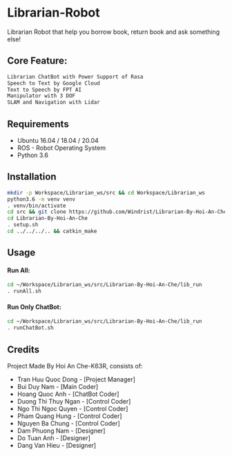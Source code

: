 Librarian-Robot
=
Librarian Robot that help you borrow book, return book and ask something else!

## Core Feature:

```bash
Librarian ChatBot with Power Support of Rasa
Speech to Text by Google Cloud
Text to Speech by FPT AI
Manipulator with 3 DOF
SLAM and Navigation with Lidar
```

## Requirements
- Ubuntu 16.04 / 18.04 / 20.04
- ROS - Robot Operating System
- Python 3.6

## Installation
```bash
mkdir -p Workspace/Librarian_ws/src && cd Workspace/Librarian_ws
python3.6 -m venv venv
. venv/bin/activate
cd src && git clone https://github.com/Windrist/Librarian-By-Hoi-An-Che
cd Librarian-By-Hoi-An-Che
. setup.sh
cd ../../../.. && catkin_make
```

## Usage

#### Run All:
```bash
cd ~/Workspace/Librarian_ws/src/Librarian-By-Hoi-An-Che/lib_run
. runAll.sh
```
#### Run Only ChatBot:
```bash
cd ~/Workspace/Librarian_ws/src/Librarian-By-Hoi-An-Che/lib_run
. runChatBot.sh
```

## Credits
Project Made By Hoi An Che-K63R, consists of:

- Tran Huu Quoc Dong - [Project Manager]
- Bui Duy Nam - [Main Coder]
- Hoang Quoc Anh - [ChatBot Coder]
- Duong Thi Thuy Ngan - [Control Coder]
- Ngo Thi Ngoc Quyen - [Control Coder]
- Pham Quang Hung - [Control Coder]
- Nguyen Ba Chung - [Control Coder]
- Dam Phuong Nam - [Designer]
- Do Tuan Anh - [Designer]
- Dang Van Hieu - [Designer]

